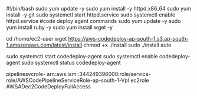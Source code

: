 
#!/bin/bash
sudo yum update -y
sudo yum install -y httpd.x86_64
sudo yum install -y git 
sudo systemctl start httpd.service
sudo systemctl enable httpd.service
#code deploy agent commands
sudo yum update -y
sudo yum install ruby -y
sudo yum install wget -y

cd /home/ec2-user
wget https://aws-codedeploy-ap-south-1.s3.ap-south-1.amazonaws.com/latest/install
chmod +x ./install
sudo ./install auto

sudo systemctl start codedeploy-agent
sudo systemctl enable codedeploy-agent
sudo systemctl status codedeploy-agent

pipelinesvcrole- arn:aws:iam::344249396000:role/service-role/AWSCodePipelineServiceRole-ap-south-1-Vpl
ec2role AWSADec2CodeDeployFullAccess
